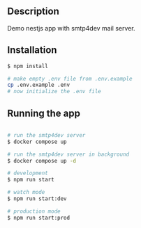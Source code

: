 

## Description

Demo nestjs app with smtp4dev mail server.

## Installation

```bash
$ npm install

# make empty .env file from .env.example
cp .env.example .env
# now initialize the .env file
```

## Running the app

```bash

# run the smtp4dev server
$ docker compose up

# run the smtp4dev server in background
$ docker compose up -d

# development
$ npm run start

# watch mode
$ npm run start:dev

# production mode
$ npm run start:prod
```

